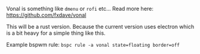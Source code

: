 Vonal is something like `dmenu` or `rofi` etc...
Read more here: <https://github.com/fxdave/vonal>

This will be a rust version.
Because the current version uses electron which is a bit heavy for a simple thing like this.

Example bspwm rule:
`bspc rule -a vonal state=floating border=off`
